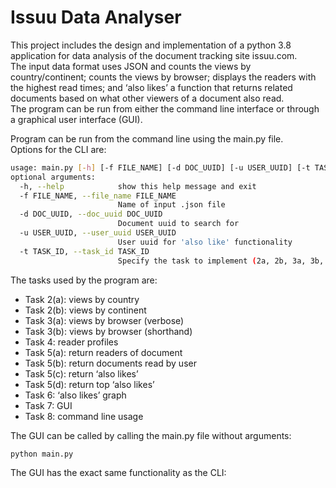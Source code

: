 # Issuu Data Analyser

This project includes the design and implementation of a python 3.8 application for data analysis of the document tracking site issuu.com.\
The input data format uses JSON and counts the views by country/continent; counts the views by browser; displays the readers with the highest read times; and ‘also likes’ a function that returns related documents based on what other viewers of a document also read.\
The program can be run from either the command line interface or through a graphical user interface (GUI).

Program can be run from the command line using the main.py file.\
Options for the CLI are:
```bash
usage: main.py [-h] [-f FILE_NAME] [-d DOC_UUID] [-u USER_UUID] [-t TASK_ID]
optional arguments:
  -h, --help            show this help message and exit
  -f FILE_NAME, --file_name FILE_NAME
                        Name of input .json file
  -d DOC_UUID, --doc_uuid DOC_UUID
                        Document uuid to search for
  -u USER_UUID, --user_uuid USER_UUID
                        User uuid for 'also like' functionality
  -t TASK_ID, --task_id TASK_ID
                        Specify the task to implement (2a, 2b, 3a, 3b, 4, 5d, 6).
```
The tasks used by the program are:
- Task 2(a): views by country
- Task 2(b): views by continent
- Task 3(a): views by browser (verbose)
- Task 3(b): views by browser (shorthand)
- Task 4: reader profiles
- Task 5(a): return readers of document
- Task 5(b): return documents read by user
- Task 5(c): return ‘also likes’
- Task 5(d): return top ‘also likes’
- Task 6: ‘also likes’ graph
- Task 7: GUI
- Task 8: command line usage

The GUI can be called by calling the main.py file without arguments:
```bash
python main.py
```
The GUI has the exact same functionality as the CLI:
[](https://github.com/tm224/python-issuu-data-analyser/blob/master/Picture1.png)
